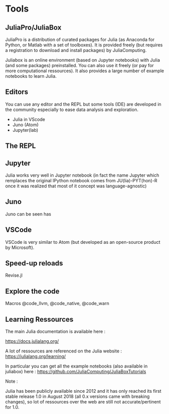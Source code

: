 # Tools

## JuliaPro/JuliaBox
JuliaPro is a distribution of curated packages for Julia (as Anaconda for Python, or Matlab with a set of toolboxes). It is provided freely (but requires a registration to download and install packages) by JuliaComputing.

Juliabox is an online environment (based on Jupyter notebooks) with Julia (and some packages) preinstalled. You can also use it freely (or pay for more computational ressources). It also provides a large number of example notebooks to learn Julia.

## Editors

You can use any editor and the REPL but some tools (IDE) are developed in the community especially to ease data analysis and exploration.

- Julia in VScode
- Juno (Atom)
- Jupyter(lab)

## The REPL

## Jupyter
Julia works very well in Jupyter notebook (in fact the name Jupyter which remplaces the original IPython notebook comes from JU(lia)-PYT(hon)-R once it was realized that most of it concept was language-agnostic)

## Juno
Juno can be seen has

## VSCode
VSCode is very similar to Atom (but developed as an open-source product by Microsoft).

## Speed-up reloads

Revise.jl

## Explore the code

Macros @code_llvm, @code_native, @code_warn

## Learning Ressources
The main Julia documentation is available here :

https://docs.julialang.org/

A lot of ressources are referenced on the Julia website : https://julialang.org/learning/

In particular you can get all the example notebooks (also available in juliabox) here : https://github.com/JuliaComputing/JuliaBoxTutorials

Note :

Julia has been publicly available since 2012 and it has only reached its first stable release 1.0 in August 2018 (all 0.x versions came with breaking changes), so lot of ressources over the web are still not accurate/pertinent for 1.0.
